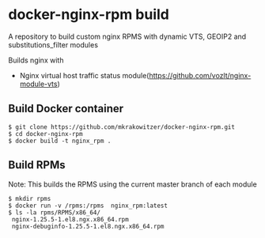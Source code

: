 ##
# docker-nginx-rpm build

A repository to build custom nginx RPMS with dynamic VTS, GEOIP2 and substitutions\_filter modules

Builds nginx with 

* Nginx virtual host traffic status module(https://github.com/vozlt/nginx-module-vts)

## Build Docker container

```
$ git clone https://github.com/mkrakowitzer/docker-nginx-rpm.git
$ cd docker-nginx-rpm
$ docker build -t nginx_rpm .
```

## Build RPMs

Note: This builds the RPMS using the current master branch of each module

```
$ mkdir rpms
$ docker run -v /rpms:/rpms  nginx_rpm:latest
$ ls -la rpms/RPMS/x86_64/
 nginx-1.25.5-1.el8.ngx.x86_64.rpm
 nginx-debuginfo-1.25.5-1.el8.ngx.x86_64.rpm
```
